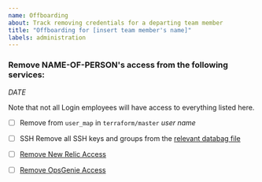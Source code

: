 ```yaml
---
name: Offboarding
about: Track removing credentials for a departing team member
title: "Offboarding for [insert team member's name]"
labels: administration
---
```


### Remove NAME-OF-PERSON's access from the following services:

_DATE_

Note that not all Login employees will have access to everything listed here.

- [ ] Remove from `user_map` in `terraform/master`
 _user name_

- [ ] SSH
    Remove all SSH keys and groups from the [relevant databag file](https://github.com/18F/identity-devops-private/tree/master/chef/data_bags/users)

- [ ] [Remove New Relic Access](https://account.newrelic.com/accounts/1376370/users)

- [ ] [Remove OpsGenie Access](https://login-gov.app.opsgenie.com/settings/users/)
